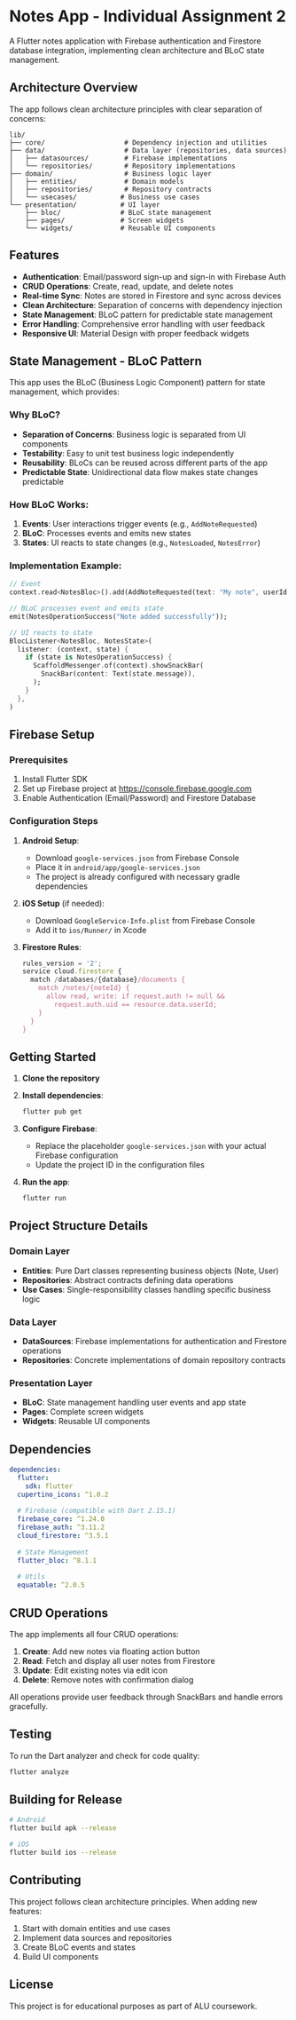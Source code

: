 # Notes App - Individual Assignment 2

A Flutter notes application with Firebase authentication and Firestore database integration, implementing clean architecture and BLoC state management.

## Architecture Overview

The app follows clean architecture principles with clear separation of concerns:

```
lib/
├── core/                    # Dependency injection and utilities
├── data/                    # Data layer (repositories, data sources)
│   ├── datasources/         # Firebase implementations
│   └── repositories/        # Repository implementations
├── domain/                  # Business logic layer
│   ├── entities/            # Domain models
│   ├── repositories/        # Repository contracts
│   └── usecases/           # Business use cases
└── presentation/           # UI layer
    ├── bloc/               # BLoC state management
    ├── pages/              # Screen widgets
    └── widgets/            # Reusable UI components
```

## Features

- **Authentication**: Email/password sign-up and sign-in with Firebase Auth
- **CRUD Operations**: Create, read, update, and delete notes
- **Real-time Sync**: Notes are stored in Firestore and sync across devices
- **Clean Architecture**: Separation of concerns with dependency injection
- **State Management**: BLoC pattern for predictable state management
- **Error Handling**: Comprehensive error handling with user feedback
- **Responsive UI**: Material Design with proper feedback widgets

## State Management - BLoC Pattern

This app uses the BLoC (Business Logic Component) pattern for state management, which provides:

### Why BLoC?
- **Separation of Concerns**: Business logic is separated from UI components
- **Testability**: Easy to unit test business logic independently
- **Reusability**: BLoCs can be reused across different parts of the app
- **Predictable State**: Unidirectional data flow makes state changes predictable

### How BLoC Works:
1. **Events**: User interactions trigger events (e.g., `AddNoteRequested`)
2. **BLoC**: Processes events and emits new states
3. **States**: UI reacts to state changes (e.g., `NotesLoaded`, `NotesError`)

### Implementation Example:
```dart
// Event
context.read<NotesBloc>().add(AddNoteRequested(text: "My note", userId: userId));

// BLoC processes event and emits state
emit(NotesOperationSuccess("Note added successfully"));

// UI reacts to state
BlocListener<NotesBloc, NotesState>(
  listener: (context, state) {
    if (state is NotesOperationSuccess) {
      ScaffoldMessenger.of(context).showSnackBar(
        SnackBar(content: Text(state.message)),
      );
    }
  },
)
```

## Firebase Setup

### Prerequisites
1. Install Flutter SDK
2. Set up Firebase project at https://console.firebase.google.com
3. Enable Authentication (Email/Password) and Firestore Database

### Configuration Steps

1. **Android Setup**:
   - Download `google-services.json` from Firebase Console
   - Place it in `android/app/google-services.json`
   - The project is already configured with necessary gradle dependencies

2. **iOS Setup** (if needed):
   - Download `GoogleService-Info.plist` from Firebase Console
   - Add it to `ios/Runner/` in Xcode

3. **Firestore Rules**:
   ```javascript
   rules_version = '2';
   service cloud.firestore {
     match /databases/{database}/documents {
       match /notes/{noteId} {
         allow read, write: if request.auth != null && 
           request.auth.uid == resource.data.userId;
       }
     }
   }
   ```

## Getting Started

1. **Clone the repository**
2. **Install dependencies**:
   ```bash
   flutter pub get
   ```

3. **Configure Firebase**:
   - Replace the placeholder `google-services.json` with your actual Firebase configuration
   - Update the project ID in the configuration files

4. **Run the app**:
   ```bash
   flutter run
   ```

## Project Structure Details

### Domain Layer
- **Entities**: Pure Dart classes representing business objects (Note, User)
- **Repositories**: Abstract contracts defining data operations
- **Use Cases**: Single-responsibility classes handling specific business logic

### Data Layer
- **DataSources**: Firebase implementations for authentication and Firestore operations
- **Repositories**: Concrete implementations of domain repository contracts

### Presentation Layer
- **BLoC**: State management handling user events and app state
- **Pages**: Complete screen widgets
- **Widgets**: Reusable UI components

## Dependencies

```yaml
dependencies:
  flutter:
    sdk: flutter
  cupertino_icons: ^1.0.2
  
  # Firebase (compatible with Dart 2.15.1)
  firebase_core: ^1.24.0
  firebase_auth: ^3.11.2
  cloud_firestore: ^3.5.1
  
  # State Management
  flutter_bloc: ^8.1.1
  
  # Utils
  equatable: ^2.0.5
```

## CRUD Operations

The app implements all four CRUD operations:

1. **Create**: Add new notes via floating action button
2. **Read**: Fetch and display all user notes from Firestore
3. **Update**: Edit existing notes via edit icon
4. **Delete**: Remove notes with confirmation dialog

All operations provide user feedback through SnackBars and handle errors gracefully.

## Testing

To run the Dart analyzer and check for code quality:

```bash
flutter analyze
```

## Building for Release

```bash
# Android
flutter build apk --release

# iOS
flutter build ios --release
```

## Contributing

This project follows clean architecture principles. When adding new features:

1. Start with domain entities and use cases
2. Implement data sources and repositories
3. Create BLoC events and states
4. Build UI components

## License

This project is for educational purposes as part of ALU coursework.
